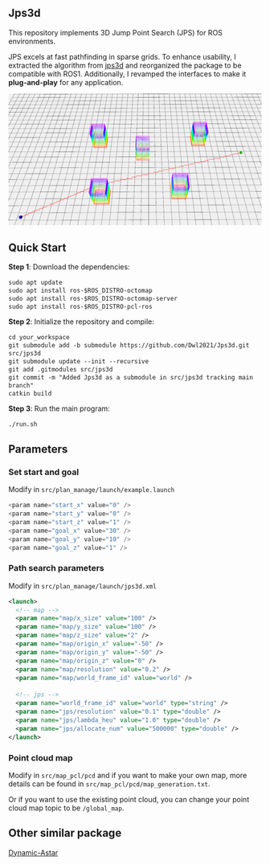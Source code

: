 ## Jps3d

This repository implements 3D Jump Point Search (JPS) for ROS environments.

JPS excels at fast pathfinding in sparse grids. To enhance usability, I extracted the algorithm from [jps3d](https://github.com/KumarRobotics/jps3d.git) and reorganized the package to be compatible with ROS1. Additionally, I revamped the interfaces to make it **plug-and-play** for any application.

![image-20240722162300405](./assets/image-20240722162300405.png)



## Quick Start

**Step 1**: Download the dependencies:

```shell
sudo apt update
sudo apt install ros-$ROS_DISTRO-octomap
sudo apt install ros-$ROS_DISTRO-octomap-server
sudo apt install ros-$ROS_DISTRO-pcl-ros
```

**Step 2**: Initialize the repository and compile:

```shell
cd your_workspace
git submodule add -b submodule https://github.com/Dwl2021/Jps3d.git src/jps3d
git submodule update --init --recursive
git add .gitmodules src/jps3d
git commit -m "Added Jps3d as a submodule in src/jps3d tracking main branch"
catkin build
```

**Step 3**: Run the main program:

```shell
./run.sh
```



## Parameters

### Set start and goal

Modify in `src/plan_manage/launch/example.launch`
```cpp
<param name="start_x" value="0" />
<param name="start_y" value="0" />
<param name="start_z" value="1" />
<param name="goal_x" value="30" />
<param name="goal_y" value="10" />
<param name="goal_z" value="1" />
```

### Path search parameters

Modify in `src/plan_manage/launch/jps3d.xml`

```xml
<launch>
  <!-- map -->
  <param name="map/x_size" value="100" />
  <param name="map/y_size" value="100" />
  <param name="map/z_size" value="2" />
  <param name="map/origin_x" value="-50" />
  <param name="map/origin_y" value="-50" />
  <param name="map/origin_z" value="0" />
  <param name="map/resolution" value="0.2" />
  <param name="map/world_frame_id" value="world" />

  <!-- jps -->
  <param name="world_frame_id" value="world" type="string" />
  <param name="jps/resolution" value="0.1" type="double" />
  <param name="jps/lambda_heu" value="1.0" type="double" />
  <param name="jps/allocate_num" value="500000" type="double" />
</launch>
```

### Point cloud map
Modify in `src/map_pcl/pcd` and if you want to make your own map, more details can be found in `src/map_pcl/pcd/map_generation.txt`.

Or if you want to use the existing point cloud, you can change your point cloud map topic to be `/global_map`.

## Other similar package

[Dynamic-Astar](https://github.com/Dwl2021/Dynamic-Astar)

